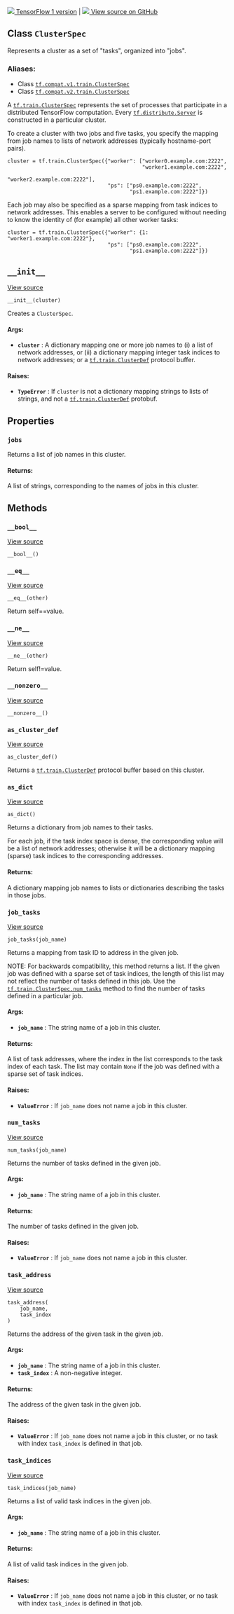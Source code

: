 [ ![](https://tensorflow.google.cn/images/tf_logo_32px.png) TensorFlow 1
version](/versions/r1.15/api_docs/python/tf/train/ClusterSpec) |  [
![](https://tensorflow.google.cn/images/GitHub-Mark-32px.png) View source on
GitHub
](https://github.com/tensorflow/tensorflow/blob/r2.0/tensorflow/python/training/server_lib.py#L241-L490)  
  
  
## Class `ClusterSpec`

Represents a cluster as a set of "tasks", organized into "jobs".

### Aliases:

  * Class [`tf.compat.v1.train.ClusterSpec`](/api_docs/python/tf/train/ClusterSpec)
  * Class [`tf.compat.v2.train.ClusterSpec`](/api_docs/python/tf/train/ClusterSpec)

A
[`tf.train.ClusterSpec`](https://tensorflow.google.cn/api_docs/python/tf/train/ClusterSpec)
represents the set of processes that participate in a distributed TensorFlow
computation. Every
[`tf.distribute.Server`](https://tensorflow.google.cn/api_docs/python/tf/distribute/Server)
is constructed in a particular cluster.

To create a cluster with two jobs and five tasks, you specify the mapping from
job names to lists of network addresses (typically hostname-port pairs).

    
    
    cluster = tf.train.ClusterSpec({"worker": ["worker0.example.com:2222",
                                               "worker1.example.com:2222",
                                               "worker2.example.com:2222"],
                                    "ps": ["ps0.example.com:2222",
                                           "ps1.example.com:2222"]})
    

Each job may also be specified as a sparse mapping from task indices to
network addresses. This enables a server to be configured without needing to
know the identity of (for example) all other worker tasks:

    
    
    cluster = tf.train.ClusterSpec({"worker": {1: "worker1.example.com:2222"},
                                    "ps": ["ps0.example.com:2222",
                                           "ps1.example.com:2222"]})
    

## `__init__`

[View
source](https://github.com/tensorflow/tensorflow/blob/r2.0/tensorflow/python/training/server_lib.py#L272-L314)

    
    
    __init__(cluster)
    

Creates a `ClusterSpec`.

#### Args:

  * **`cluster`** : A dictionary mapping one or more job names to (i) a list of network addresses, or (ii) a dictionary mapping integer task indices to network addresses; or a [`tf.train.ClusterDef`](https://tensorflow.google.cn/api_docs/python/tf/train/ClusterDef) protocol buffer.

#### Raises:

  * **`TypeError`** : If `cluster` is not a dictionary mapping strings to lists of strings, and not a [`tf.train.ClusterDef`](https://tensorflow.google.cn/api_docs/python/tf/train/ClusterDef) protobuf.

## Properties

### `jobs`

Returns a list of job names in this cluster.

#### Returns:

A list of strings, corresponding to the names of jobs in this cluster.

## Methods

### `__bool__`

[View
source](https://github.com/tensorflow/tensorflow/blob/r2.0/tensorflow/python/training/server_lib.py#L316-L317)

    
    
    __bool__()
    

### `__eq__`

[View
source](https://github.com/tensorflow/tensorflow/blob/r2.0/tensorflow/python/training/server_lib.py#L322-L323)

    
    
    __eq__(other)
    

Return self==value.

### `__ne__`

[View
source](https://github.com/tensorflow/tensorflow/blob/r2.0/tensorflow/python/training/server_lib.py#L325-L326)

    
    
    __ne__(other)
    

Return self!=value.

### `__nonzero__`

[View
source](https://github.com/tensorflow/tensorflow/blob/r2.0/tensorflow/python/training/server_lib.py#L316-L317)

    
    
    __nonzero__()
    

### `as_cluster_def`

[View
source](https://github.com/tensorflow/tensorflow/blob/r2.0/tensorflow/python/training/server_lib.py#L362-L364)

    
    
    as_cluster_def()
    

Returns a
[`tf.train.ClusterDef`](https://tensorflow.google.cn/api_docs/python/tf/train/ClusterDef)
protocol buffer based on this cluster.

### `as_dict`

[View
source](https://github.com/tensorflow/tensorflow/blob/r2.0/tensorflow/python/training/server_lib.py#L335-L360)

    
    
    as_dict()
    

Returns a dictionary from job names to their tasks.

For each job, if the task index space is dense, the corresponding value will
be a list of network addresses; otherwise it will be a dictionary mapping
(sparse) task indices to the corresponding addresses.

#### Returns:

A dictionary mapping job names to lists or dictionaries describing the tasks
in those jobs.

### `job_tasks`

[View
source](https://github.com/tensorflow/tensorflow/blob/r2.0/tensorflow/python/training/server_lib.py#L436-L463)

    
    
    job_tasks(job_name)
    

Returns a mapping from task ID to address in the given job.

NOTE: For backwards compatibility, this method returns a list. If the given
job was defined with a sparse set of task indices, the length of this list may
not reflect the number of tasks defined in this job. Use the
[`tf.train.ClusterSpec.num_tasks`](https://tensorflow.google.cn/api_docs/python/tf/train/ClusterSpec#num_tasks)
method to find the number of tasks defined in a particular job.

#### Args:

  * **`job_name`** : The string name of a job in this cluster.

#### Returns:

A list of task addresses, where the index in the list corresponds to the task
index of each task. The list may contain `None` if the job was defined with a
sparse set of task indices.

#### Raises:

  * **`ValueError`** : If `job_name` does not name a job in this cluster.

### `num_tasks`

[View
source](https://github.com/tensorflow/tensorflow/blob/r2.0/tensorflow/python/training/server_lib.py#L375-L391)

    
    
    num_tasks(job_name)
    

Returns the number of tasks defined in the given job.

#### Args:

  * **`job_name`** : The string name of a job in this cluster.

#### Returns:

The number of tasks defined in the given job.

#### Raises:

  * **`ValueError`** : If `job_name` does not name a job in this cluster.

### `task_address`

[View
source](https://github.com/tensorflow/tensorflow/blob/r2.0/tensorflow/python/training/server_lib.py#L412-L434)

    
    
    task_address(
        job_name,
        task_index
    )
    

Returns the address of the given task in the given job.

#### Args:

  * **`job_name`** : The string name of a job in this cluster.
  * **`task_index`** : A non-negative integer.

#### Returns:

The address of the given task in the given job.

#### Raises:

  * **`ValueError`** : If `job_name` does not name a job in this cluster, or no task with index `task_index` is defined in that job.

### `task_indices`

[View
source](https://github.com/tensorflow/tensorflow/blob/r2.0/tensorflow/python/training/server_lib.py#L393-L410)

    
    
    task_indices(job_name)
    

Returns a list of valid task indices in the given job.

#### Args:

  * **`job_name`** : The string name of a job in this cluster.

#### Returns:

A list of valid task indices in the given job.

#### Raises:

  * **`ValueError`** : If `job_name` does not name a job in this cluster, or no task with index `task_index` is defined in that job.

